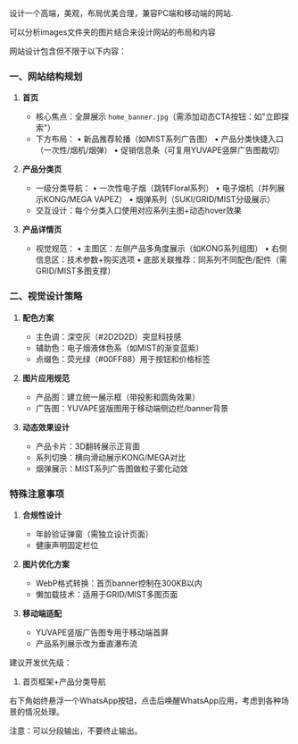设计一个高端，美观，布局优美合理，兼容PC端和移动端的网站.

可以分析images文件夹的图片结合来设计网站的布局和内容

网站设计包含但不限于以下内容：

### 一、网站结构规划
1. **首页**
   - 核心焦点：全屏展示 `home_banner.jpg`（需添加动态CTA按钮：如"立即探索"）
   - 下方布局：
     • 新品推荐轮播（如MIST系列广告图）
     • 产品分类快捷入口（一次性/烟机/烟弹）
     • 促销信息条（可复用YUVAPE竖屏广告图裁切）

2. **产品分类页**
   - 一级分类导航：
     • 一次性电子烟（跳转Floral系列）
     • 电子烟机（并列展示KONG/MEGA VAPEZ）
     • 烟弹系列（SUKI/GRID/MIST分级展示）
   - 交互设计：每个分类入口使用对应系列主图+动态hover效果

3. **产品详情页**
   - 视觉规范：
     • 主图区：左侧产品多角度展示（如KONG系列组图）
     • 右侧信息区：技术参数+购买选项
     • 底部关联推荐：同系列不同配色/配件（需GRID/MIST多图支撑）

### 二、视觉设计策略
1. **配色方案**
   - 主色调：深空灰（#2D2D2D）突显科技感
   - 辅助色：电子烟液体色系（如MIST的渐变蓝紫）
   - 点缀色：荧光绿（#00FF88）用于按钮和价格标签

2. **图片应用规范**
   - 产品图：建立统一展示框（带投影和圆角效果）
   - 广告图：YUVAPE竖版图用于移动端侧边栏/banner背景

3. **动态效果设计**
   - 产品卡片：3D翻转展示正背面
   - 系列切换：横向滑动展示KONG/MEGA对比
   - 烟弹展示：MIST系列广告图做粒子雾化动效

### 特殊注意事项
1. **合规性设计**
   - 年龄验证弹窗（需独立设计页面）
   - 健康声明固定栏位

2. **图片优化方案**
   - WebP格式转换：首页banner控制在300KB以内
   - 懒加载技术：适用于GRID/MIST多图页面

3. **移动端适配**
   - YUVAPE竖版广告图专用于移动端首屏
   - 产品系列展示改为垂直瀑布流

建议开发优先级：
1. 首页框架+产品分类导航


右下角始终悬浮一个WhatsApp按钮，点击后唤醒WhatsApp应用，考虑到各种场景的情况处理。

注意：可以分段输出，不要终止输出。

